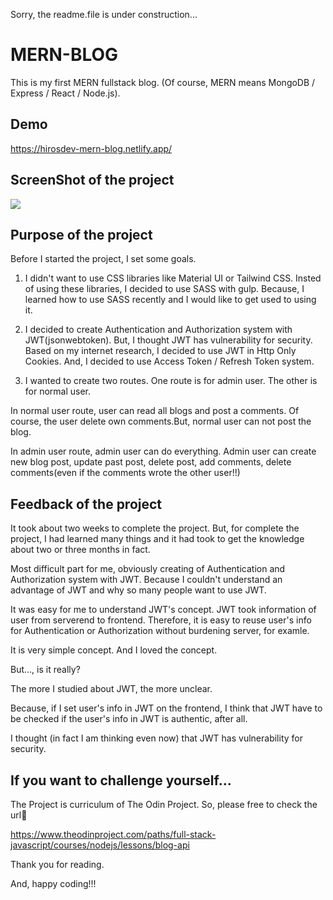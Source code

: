 Sorry, the readme.file is under construction...

# MERN-BLOG

This is my first MERN fullstack blog. 
(Of course, MERN means MongoDB / Express / React / Node.js).

## Demo

https://hirosdev-mern-blog.netlify.app/

## ScreenShot of the project

<img src="client/images/desktop.png"/>

## Purpose of the project

Before I started the project, I set some goals.

1. I didn't want to use CSS libraries like Material UI or Tailwind CSS. Insted of using these libraries, I decided to use SASS with gulp. Because, I learned how to use SASS recently and I would like to get used to using it. 

2. I decided to create Authentication and Authorization system with JWT(jsonwebtoken). But, I thought JWT has vulnerability for security. Based on my internet research, I decided to use JWT in Http Only Cookies. And, I decided to use Access Token / Refresh Token system.

3. I wanted to create two routes. One route is for admin user. The other is for normal user.

In normal user route, user can read all blogs and post a comments. Of course, the user delete own comments.But, normal user can not post the blog.

In admin user route, admin user can do everything. Admin user can create new blog post, update past post, delete post, add comments, delete comments(even if the comments wrote the other user!!)

## Feedback of the project

It took about two weeks to complete the project.
But, for complete the project, I had learned many things and it had took to get the knowledge about two or three months in fact.

Most difficult part for me, obviously creating of Authentication and Authorization system with JWT.
Because I couldn't understand an advantage of JWT and why so many people want to use JWT.

It was easy for me to understand JWT's concept.
JWT took information of user from serverend to frontend. 
Therefore, it is easy to reuse user's info for Authentication or Authorization without burdening server, for examle.

It is very simple concept. 
And I loved the concept.

But..., is it really?

The more I studied about JWT, the more unclear.

Because, if I set user's info in JWT on the frontend, I think that JWT have to be checked if the user's info in JWT is authentic, after all.

I thought (in fact I am thinking even now) that JWT has vulnerability for security.


## If you want to challenge yourself...

The Project is curriculum of The Odin Project.
So, please free to check the url🔽

https://www.theodinproject.com/paths/full-stack-javascript/courses/nodejs/lessons/blog-api

Thank you for reading. 

And, happy coding!!!
